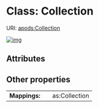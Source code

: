 
# Class: Collection



URI: [apods:Collection](https://activitypods.org/ns/core#Collection)


[![img](https://yuml.me/diagram/nofunky;dir:TB/class/[Collection])](https://yuml.me/diagram/nofunky;dir:TB/class/[Collection])

## Attributes


## Other properties

|  |  |  |
| --- | --- | --- |
| **Mappings:** | | as:Collection |